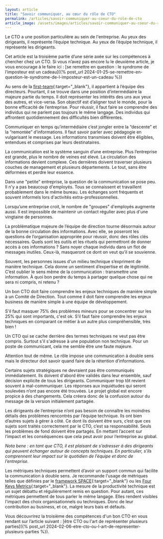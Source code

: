 ```yaml
---
layout: article
title: "Savoir communiquer, au cœur du rôle de CTO"
permalink: /articles/savoir-communiquer-au-coeur-du-role-de-cto
article_image: /assets/images/articles/savoir-communiquer-au-coeur-du-role-de-cto.jpg
---
```


Le CTO a une position particulière au sein de l'entreprise. Au yeux des dirigeants, il représente l’équipe technique. Au yeux de l’équipe technique, il représente les dirigeants.

Cet article est la troisième partie d’une série axée sur les compétences à chercher chez un CTO. Si vous n’avez pas encore lu le deuxième article, je vous encourage à le faire ici : [se remettre en question : le syndrome de l’imposteur est un cadeau]({% post_url 2024-01-25-se-remettre-en-question-le-syndrome-de-l-imposteur-est-un-cadeau %})

Au sens de la [first-team](https://www.youtube.com/watch?v=BjE_mPoZPSg){:target="_blank"}, il appartient à l’équipe des directeurs. Pourtant, il se trouve dans une position d’intermédiaire la majeure partie du temps. Il doit représenter les intérêts des uns aux yeux des autres, et vice-versa. Son objectif est d’aligner tout le monde, pour la bonne efficacité de l’entreprise. Pour réussir, il faut faire se comprendre des individus qui ne parlent pas toujours le même langage. Des individus qui affrontent quotidiennement des difficultés bien différentes.

Communiquer en temps qu’intermédiaire c’est jongler entre la “descente” et la “remontée” d’informations. Il faut savoir parler avec pédagogie en vulgarisant le message. Les informations transmises doivent être éligibles, entendues et comprises par leurs destinataires.

La communication est le système sanguin d’une entreprise. Plus l’entreprise est grande, plus le nombre de veines est élevé. La circulation des informations devient complexe. Ces dernières doivent traverser plusieurs couches de management et plusieurs départements. Le tout, sans  être déformées et perdre leur essence.

Dans une "petite" entreprise, la question de la communication se pose peu. Il n'y a pas beaucoup d'employés. Tous se connaissent et travaillent probablement dans le même bureau. Les échanges sont fréquents et souvent informels lors d'activités extra-professionnelles.

Lorsqu’une entreprise croit, le nombre de "groupes" d'employés augmente aussi. Il est impossible de maintenir un contact régulier avec plus d'une vingtaine de personnes.

La problématique majeure de l’équipe de direction tourne désormais autour de la bonne circulation des informations. Avec elle, se poseront les questions de l’organisation appropriée pour réussir, donc des rôles clés nécessaires. Quels sont les outils et les rituels qui permettront de donner accès à ces informations ? Sans noyer chaque individu dans un flot de messages inutiles. Ceux-là, masqueront ce dont on veut qu’il se souvienne.

Souvent, les personnes issues d'un milieu technique s’expriment de manière technique. Cela donne un sentiment d’expertise et de légitimité. C’est oublier le sens même de la communication : transmettre une information. À quoi bon perdre du temps à partager quelque chose qui ne sera ni compris, ni retenu ?

Un bon CTO doit faire comprendre les enjeux techniques de manière simple à un Comité de Direction. Tout comme il doit faire comprendre les enjeux business de manière simple à une équipe de développement.

S'il faut masquer 75% des problèmes mineurs pour se concentrer sur les 25% qui sont importants, c'est ok. S’il faut faire comprendre les enjeux techniques en comparant ce métier à un autre plus compréhensible, très bien !

Un CTO qui se cache derrière des termes techniques ne veut pas être compris. Surtout s'il s'adresse à une population non technique. Pour un poste de communicant, cela me semble être une faute majeure.

Attention tout de même. Le rôle impose une communication à double sens mais le directeur doit savoir quand faire de la rétention d’informations.

Certains sujets stratégiques ne devraient pas être communiqués immédiatement. Ils doivent d'abord être validés dans leur ensemble, sauf décision explicite de tous les dirigeants. Communiquer trop tôt revient souvent à mal-communiquer. Les réponses aux inquiétudes qui seront soulevées n’ont pas encore été trouvées. Le projet global est encore propice à des changements. Cela créera donc de la confusion autour du message de la version initialement partagée.

Les dirigeants de l’entreprise n’ont pas besoin de connaître les moindres détails des problèmes rencontrés par l’équipe technique. Ils ont bien d’autres sujets à gérer à côté. Ce dont ils doivent être surs, c’est que ces sujets sont traités correctement par le CTO, c’est sa responsabilité. Seuls les problèmes de fond doivent être partagés. En mettant l’accent sur l’impact et les conséquences que cela peut avoir pour l’entreprise au global.

*Nota bene : en tant que CTO, il est plaisant de s’adresser à des dirigeants qui peuvent échanger autour de concepts techniques. En particulier, s'ils comprennent leur impact sur le quotidien de l’équipe et donc de l’entreprise.*

Les métriques techniques permettent d’avoir un support commun qui facilite la communication à double sens. Je recommande l'usage de métriques telles que définies par le [framework SPACE](https://queue.acm.org/detail.cfm?id=3454124){:target="_blank"} ou les [Four Keys Metrics](https://www.atlassian.com/devops/frameworks/dora-metrics){:target="_blank"}. La mesure de la productivité technique est un sujet débattu et régulièrement remis en question. Pour autant, ces métriques permettent de tous parler le même langage. Elles rendent visibles l'impact des choix organisationnels ou techniques. Donc de leur contribution au business, et ce, malgré leurs bais et défauts.

Vous découvrirez la troisième des compétences d'un bon CTO en vous rendant sur l’article suivant : [être CTO ou l'art de représenter plusieurs parties]({% post_url 2024-02-06-etre-cto-ou-l-art-de-representer-plusieurs-parties %}).
